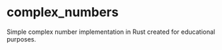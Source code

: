 # complex_numbers

 Simple complex number implementation in Rust created for educational purposes.
 
